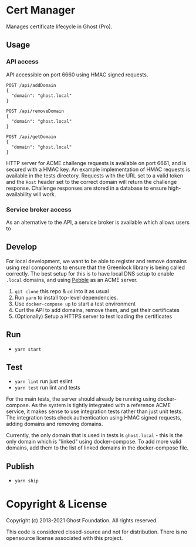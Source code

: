 # Cert Manager

Manages certificate lifecycle in Ghost (Pro).

## Usage

### API access

API accessible on port 6660 using HMAC signed requests.

```
POST /api/addDomain
{
  "domain": "ghost.local"
}
```

```
POST /api/removeDomain
{
  "domain": "ghost.local"
}
```

```
POST /api/getDomain
{
  "domain": "ghost.local"
}
```

HTTP server for ACME challenge requests is available on port 6661, and
is secured with a HMAC key. An example implementation of HMAC requests
is available in the tests directory. Requests with the URL set to a
valid token and the `Host` header set to the correct domain will
return the challenge response. Challenge responses are stored in a
database to ensure high-availability will work.

### Service broker access

As an alternative to the API, a service broker is available which allows users to 

## Develop

For local development, we want to be able to register and remove
domains using real components to ensure that the Greenlock library is
being called correctly. The best setup for this is to have local DNS
setup to enable `.local` domains, and using
[Pebble](https://github.com/letsencrypt/pebble) as an ACME server.

1. `git clone` this repo & `cd` into it as usual
2. Run `yarn` to install top-level dependencies.
3. Use `docker-compose up` to start a test environment
4. Curl the API to add domains, remove them, and get their certificates
5. (Optionally) Setup a HTTPS server to test loading the certificates

## Run

- `yarn start`

## Test

- `yarn lint` run just eslint
- `yarn test` run lint and tests

For the main tests, the server should already be running using
docker-compose. As the system is tightly integrated with a reference
ACME service, it makes sense to use integration tests rather than just
unit tests. The integration tests check authentication using HMAC
signed requests, adding domains and removing domains.

Currently, the only domain that is used in tests is `ghost.local` -
this is the only domain which is "linked" using docker-compose. To add
more valid domains, add them to the list of linked domains in the
docker-compose file.

## Publish

- `yarn ship`


# Copyright & License 

Copyright (c) 2013-2021 Ghost Foundation. All rights reserved.

This code is considered closed-source and not for distribution. There is no opensource license associated with this project.
